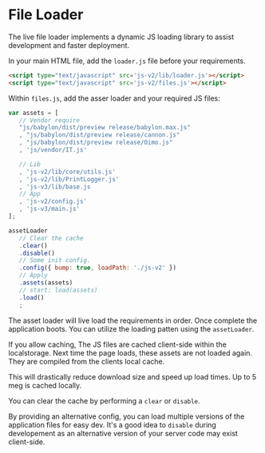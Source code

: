 # File Loader

The live file loader implements a dynamic JS loading library to assist development and faster deployment.

In your main HTML file, add the `loader.js` file before your requirements.

```html
<script type="text/javascript" src='js-v2/lib/loader.js'></script>
<script type="text/javascript" src='js-v2/files.js'></script>
```

Within `files.js`, add the asser loader and your required JS files:

```js
var assets = [
   // Vendor require
   "js/babylon/dist/preview release/babylon.max.js"
   , "js/babylon/dist/preview release/cannon.js"
   , "js/babylon/dist/preview release/Oimo.js"
   , 'js/vendor/IT.js'

   // Lib
   , 'js-v2/lib/core/utils.js'
   , 'js-v2/lib/PrintLogger.js'
   , 'js-v3/lib/base.js
   // App
   , 'js-v2/config.js'
   , 'js-v3/main.js'
];

assetLoader
   // Clear the cache
   .clear()
   .disable()
   // Some init config.
   .config({ bump: true, loadPath: './js-v2' })
   // Apply
   .assets(assets)
   // start: load(assets)
   .load()
   ;
```

The asset loader will live load the requirements in order. Once complete the application boots. You can utilize the loading patten using the `assetLoader`.

If you allow caching, The JS files are cached client-side within the localstorage. Next time the page loads, these assets are not loaded again. They are compiled from the clients local cache.

This will drastically reduce download size and speed up load times. Up to 5 meg is cached locally.

You can clear the cache by performing a `clear` or `disable`.

By providing an alternative config, you can load multiple versions of the application files for easy dev. It's a good idea to `disable` during developement as an alternative version of your server code may exist client-side.
